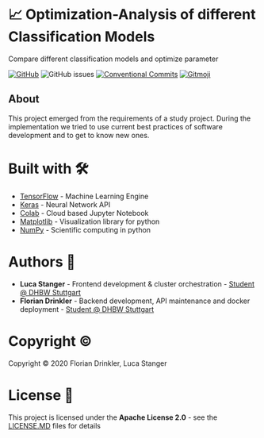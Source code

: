 # :chart_with_upwards_trend: Optimization-Analysis of different Classification Models
Compare different classification models and optimize parameter

[![GitHub](https://img.shields.io/github/license/lucastanger/classification_optimization)](https://github.com/lucastanger/classification_optimization/blob/master/LICENSE)
![GitHub issues](https://img.shields.io/github/issues/lucastanger/classification_optimization)
[![Conventional Commits](https://img.shields.io/badge/Conventional%20Commits-1.0.0-yellow.svg)](https://conventionalcommits.org)
[![Gitmoji](https://img.shields.io/badge/gitmoji-%20😜%20😍-FFDD67.svg?style=flat)](https://gitmoji.carloscuesta.me)
## About
This project emerged from the requirements of a study project. During the implementation we tried to use current best practices of software development and to get to know new ones. 

# Built with :hammer_and_wrench:

- [TensorFlow](https://www.tensorflow.org/learn) - Machine Learning Engine
- [Keras](https://keras.io/) - Neural Network API
- [Colab](http://colab.research.google.com/) - Cloud based Jupyter Notebook 
- [Matplotlib](https://matplotlib.org/) - Visualization library for python
- [NumPy](https://numpy.org/) - Scientific computing in python

# Authors :busts_in_silhouette:

-   **Luca Stanger** - Frontend development & cluster orchestration - [Student @ DHBW Stuttgart](https://www.dhbw-stuttgart.de/home/)
-   **Florian Drinkler** - Backend development, API maintenance and docker deployment - [Student @ DHBW Stuttgart](https://www.dhbw-stuttgart.de/home/)

# Copyright :copyright:

Copyright :copyright: 2020 Florian Drinkler, Luca Stanger

# License :page_facing_up:

This project is licensed under the **Apache License 2.0** - see the [LICENSE.MD](https://www.github.com/lucastanger/classification_optimization/blob/master/LICENSE) files for details
